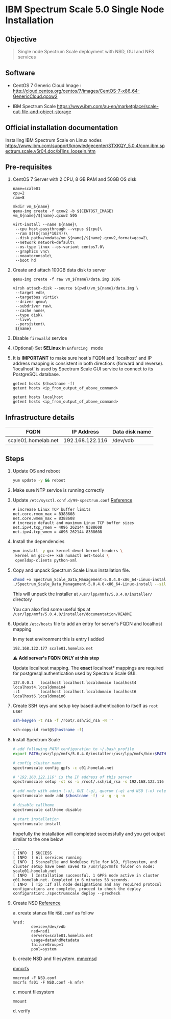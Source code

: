 # IBM Spectrum Scale 5.0 Single Node Installation

## Objective
> Single node Spectrum Scale deployment with NSD, GUI and NFS services


## Software

* CentOS 7 Generic Cloud Image : http://cloud.centos.org/centos/7/images/CentOS-7-x86_64-GenericCloud.qcow2

* IBM Spectrum Scale https://www.ibm.com/au-en/marketplace/scale-out-file-and-object-storage



## Official installation documentation

Installing IBM Spectrum Scale on Linux nodes https://www.ibm.com/support/knowledgecenter/STXKQY_5.0.4/com.ibm.spectrum.scale.v5r04.doc/bl1ins_loosein.htm



## Pre-requisites

1. CentOS 7 Server with 2 CPU, 8 GB RAM and 50GB OS disk
   ```
   name=scale01
   cpu=2
   ram=8

   mkdir vm_${name}
   qemu-img create -f qcow2 -b ${CENTOS7_IMAGE} vm_${name}/${name}.qcow2 50G

   virt-install --name ${name}\
    --cpu host-passthrough --vcpus ${cpu}\
    --ram $((${ram}*1024))\
    --disk path=/vmdata/vm_${name}/${name}.qcow2,format=qcow2\
    --network network=default\
    --os-type linux --os-variant centos7.0\
    --graphics vnc\
    --noautoconsole\
    --boot hd
   ```

2. Create and attach 100GB data disk to server
   ```
   qemu-img create -f raw vm_${name}/data.img 100G

   virsh attach-disk --source $(pwd)/vm_${name}/data.img \
    --target vdb\
    --targetbus virtio\
    --driver qemu\
    --subdriver raw\
    --cache none\
    --type disk\
    --live\
    --persistent\
    ${name}
   ```
   
3. Disable `firewalld` service

4. (Optional) Set **SELinux** in `Enforcing ` mode

5. It is **IMPORTANT** to make sure host's FQDN and 'localhost' and IP address mapping is consistent in both directions (forward and reverse).  'localhost' is used by Spectrum Scale GUI service to connect to its PostgreSQL database. 

   ```
   getent hosts $(hostname -f)
   getent hosts <ip_from_output_of_above_command>
   
   getent hosts localhost
   getent hosts <ip_from_output_of_above_command>
   ```

   

## Infrastructure details

| FQDN                | IP Address      | Data disk name |
| ------------------- | --------------- | -------------- |
| scale01.homelab.net | 192.168.122.116 | /dev/vdb       |

## Steps

1. Update OS and reboot

   ```bash
   yum update -y && reboot
   ```

2. Make sure NTP service is running correctly

3. Update `/etc/sysctl.conf.d/99-spectrum.conf` [Reference](https://www.ibm.com/support/knowledgecenter/STXKQY_5.0.4/com.ibm.spectrum.scale.v5r04.doc/bl1ins_netperf.htm)

   ```
   # increase Linux TCP buffer limits
   net.core.rmem_max = 8388608
   net.core.wmem_max = 8388608
   # increase default and maximum Linux TCP buffer sizes
   net.ipv4.tcp_rmem = 4096 262144 8388608
   net.ipv4.tcp_wmem = 4096 262144 8388608
   ```

   

4. Install the dependencies

   ```bash
   yum install -y gcc kernel-devel kernel-headers \
    kernel m4 gcc-c++ ksh numactl net-tools \
    openldap-clients python-xml
   ```

5. Copy and unpack Spectrum Scale Linux installation file.

   ```bash
   chmod +x Spectrum_Scale_Data_Management-5.0.4.0-x86_64-Linux-install
   ./Spectrum_Scale_Data_Management-5.0.4.0-x86_64-Linux-install --silent
   ```

   This will unpack the installer at `/usr/lpp/mmfs/5.0.4.0/installer/` directory

   You can also find some useful tips at `/usr/lpp/mmfs/5.0.4.0/installer/documentation/README` 

6. Update `/etc/hosts` file to add an entry for server's FQDN and localhost mapping

   In my test environment this is entry I added

   ```
   192.168.122.177 scale01.homelab.net
   ```

   ⚠️ **Add server's FQDN ONLY at this step**

   Update localhost mapping. The **exact** localhost* mappings are required for postgresql authentication used by Spectrum Scale GUI. 

   ```
   127.0.0.1   localhost localhost.localdomain localhost4 localhost4.localdomain4
   ::1         localhost localhost.localdomain localhost6 localhost6.localdomain6
   ```

7. Create SSH keys and setup key based authentication to itself as `root` user

   ```bash
   ssh-keygen -t rsa -f /root/.ssh/id_rsa -N ''
   
   ssh-copy-id root@$(hostname -f)
   ```

8. Install Spectrum Scale

   ```bash
   # add following PATH configuration to ~/.bash_profile
   export PATH=/usr/lpp/mmfs/5.0.4.0/installer:/usr/lpp/mmfs/bin:$PATH
   
   # config cluster name
   spectrumscale config gpfs -c c01.homelab.net
   
   # '192.168.122.116' is the IP address of this server
   spectrumscale setup -st ss -i /root/.ssh/id_rsa -s 192.168.122.116
   
   # add node with admin (-a), GUI (-g), quorum (-q) and NSD (-n) roles
   spectrumscale node add $(hostname -f) -a -g -q -n
   
   # disable callhome
   spectrumscale callhome disable
   
   # start installation
   spectrumscale install
   ```

   hopefully the installation will completed successfully and you get output similar to the one below

   ```
   ...
   [ INFO  ] SUCCESS
   [ INFO  ] All services running
   [ INFO  ] StanzaFile and NodeDesc file for NSD, filesystem, and cluster setup have been saved to /usr/lpp/mmfs folder on node: scale01.homelab.net
   [ INFO  ] Installation successful. 1 GPFS node active in cluster c01.homelab.net. Completed in 6 minutes 53 seconds.
   [ INFO  ] Tip :If all node designations and any required protocol configurations are complete, proceed to check the deploy configuration:./spectrumscale deploy --precheck
   ```

9. Create NSD [Reference](https://www.ibm.com/support/knowledgecenter/STXKQY_5.0.4/com.ibm.spectrum.scale.v5r04.doc/bl1ins_manuallyinstallingonlinux_NSDs.htm)

   a. create stanza file `NSD.conf` as follow

   ```
   %nsd:
           device=/dev/vdb
           nsd=nsd1
           servers=scale01.homelab.net
           usage=dataAndMetadata
           failureGroup=1
           pool=system
   ```

   b. create NSD and filesystem.
   [mmcrnsd](https://www.ibm.com/support/knowledgecenter/en/STXKQY_4.2.0/com.ibm.spectrum.scale.v4r2.adm.doc/bl1adm_mmcrnsd.htm)

   [mmcrfs](https://www.ibm.com/support/knowledgecenter/en/STXKQY_4.2.0/com.ibm.spectrum.scale.v4r2.adm.doc/bl1adm_mmcrfs.htm)

   ```
   mmcrnsd -F NSD.conf
   mmcrfs fs01 -F NSD.conf -k nfs4
   ```

   c. mount filesystem

   ```
   mmount
   ```

   d. verify 

   